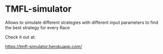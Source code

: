 # TMFL-simulator
Allows to simulate different strategies with different input parameters to find the best strategy for every Race


Check it out at:

https://tmfl-simulator.herokuapp.com/
